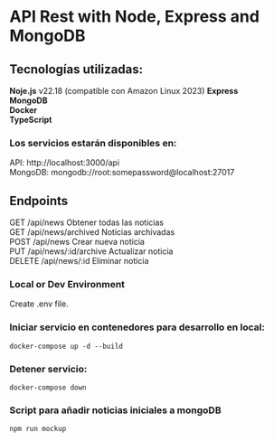 # API Rest with Node, Express and MongoDB

## Tecnologías utilizadas:

**Noje.js** v22.18 (compatible con Amazon Linux 2023)
**Express**  
**MongoDB**  
**Docker**  
**TypeScript**

### Los servicios estarán disponibles en:

API: http://localhost:3000/api  
MongoDB: mongodb://root:somepassword@localhost:27017

## Endpoints

GET /api/news Obtener todas las noticias  
GET /api/news/archived Noticias archivadas  
POST /api/news Crear nueva noticia  
PUT /api/news/:id/archive Actualizar noticia  
DELETE /api/news/:id Eliminar noticia

### Local or Dev Environment

Create .env file.

### Iniciar servicio en contenedores para desarrollo en local:

```
docker-compose up -d --build
```

### Detener servicio:

```
docker-compose down
```

### Script para añadir noticias iniciales a mongoDB

```
npm run mockup
```
